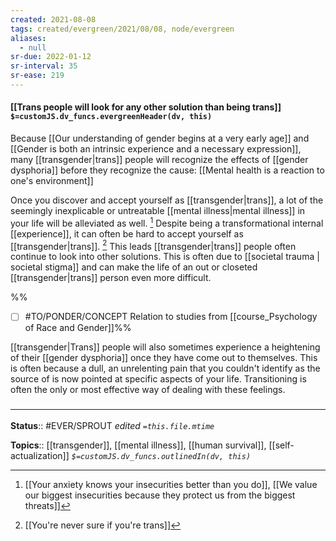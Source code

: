 ```yaml
---
created: 2021-08-08
tags: created/evergreen/2021/08/08, node/evergreen
aliases:
  - null
sr-due: 2022-01-12
sr-interval: 35
sr-ease: 219
---
```


#### [[Trans people will look for any other solution than being trans]] `$=customJS.dv_funcs.evergreenHeader(dv, this)`

Because [[Our understanding of gender begins at a very early age]] and [[Gender is both an intrinsic experience and a necessary expression]], many [[transgender|trans]] people will recognize the effects of [[gender dysphoria]] before they recognize the cause: [[Mental health is a reaction to one's environment]] 

Once you discover and accept yourself as [[transgender|trans]], a lot of the seemingly inexplicable or untreatable [[mental illness|mental illness]] in your life will be alleviated as well. [^1] Despite being a transformational internal [[experience]], it can often be hard to accept yourself as [[transgender|trans]]. [^2] This leads [[transgender|trans]] people often continue to look into other solutions. This is often due to [[societal trauma | societal stigma]] and can make the life of an out or closeted [[transgender|trans]] person even more difficult. 

%%
- [ ] #TO/PONDER/CONCEPT  Relation to studies from [[course_Psychology of Race and Gender]]%%

[^1]: [[Your anxiety knows your insecurities better than you do]], [[We value our biggest insecurities because they protect us from the biggest threats]]
[^2]: [[You're never sure if you're trans]]

[[transgender|Trans]] people will also sometimes experience a heightening of their [[gender dysphoria]] once they have come out to themselves. This is often because a dull, an unrelenting pain that you couldn't identify as the source of is now pointed at specific aspects of your life. Transitioning is often the only or most effective way of dealing with these feelings.

### <hr class="footnote"/>

**Status**:: #EVER/SPROUT
*edited `=this.file.mtime`*

**Topics**:: [[transgender]], [[mental illness]], [[human survival]], [[self-actualization]]
*`$=customJS.dv_funcs.outlinedIn(dv, this)`*
